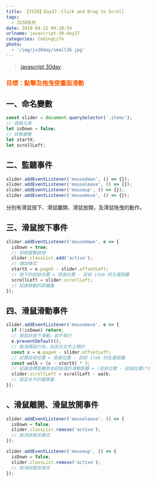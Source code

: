 ```yaml
---
title: 【JS30】Day27：Click and Drag to Scroll
tags:
  - JS30系列
date: 2018-04-12 09:18:54
urlname: javascript-30-day27
categories: CodingLife
photo:
  - '/img/js30day/small26.jpg'
---
```


> [javascript 30day](https://javascript30.com/)

<!-- more -->

### <span style="color:#ff5900">目標：點擊及拖曳使畫面滑動</span>

## 一、命名變數

```js
const slider = document.querySelector('.items');
// 頁面元素
let isDown = false;
// 狀態變數
let startX;
let scrollLeft;
```

## 二、監聽事件

```js
slider.addEventListener('mousedown', () => {});
slider.addEventListener('mouseleave', () => {});
slider.addEventListener('mouseup', () => {});
slider.addEventListener('mousemove', () => {});
```

分別有滑鼠按下、滑鼠離開、滑鼠放開，及滑鼠拖曳的動作。

## 三、滑鼠按下事件

```js
slider.addEventListener('mousedown', e => {
  isDown = true;
  // 狀態變數啟用
  slider.classList.add('active');
  // 增加樣式
  startX = e.pageX - slider.offsetLeft;
  // 按下的起始位置 = 頁面位置 - 目前 item 的左邊距離
  scrollLeft = slider.scrollLeft;
  // 紀錄移動的距離量
});
```

## 四、滑鼠滑動事件

```js
slider.addEventListener('mousemove', e => {
  if (!isDown) return;
  // 假設非按下滑動，就不執行
  e.preventDefault();
  // 取消預設行為，如反白文字之類的
  const x = e.pageX - slider.offsetLeft;
  // 紀錄目前位置 = 頁面位置 - 目前 item 的左邊距離
  const walk = (x - startX) * 3;
  // 紀錄游標距離原本起始值的滑動距離 = (目前位置 - 起始位置)*3
  slider.scrollLeft = scrollLeft - walk;
  // 設定水平的偏移量
});
```

## 、滑鼠離開、滑鼠放開事件

```js
slider.addEventListener('mouseleave', () => {
  isDown = false;
  slider.classList.remove('active');
  // 取消狀態及樣式
});

slider.addEventListener('mouseup', () => {
  isDown = false;
  slider.classList.remove('active');
  // 取消狀態及樣式
});
```
